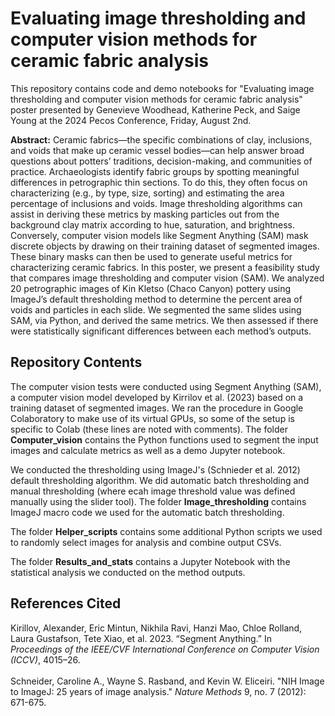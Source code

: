 # Evaluating image thresholding and computer vision methods for ceramic fabric analysis
This repository contains code and demo notebooks for "Evaluating image thresholding and computer vision methods for ceramic fabric analysis" poster presented by Genevieve Woodhead, Katherine Peck, and Saige Young at the 2024 Pecos Conference, Friday, August 2nd.

**Abstract:** 
Ceramic fabrics—the specific combinations of clay, inclusions, and voids that make up ceramic vessel bodies—can help answer broad questions about potters’ traditions, decision-making, and communities of practice. Archaeologists identify fabric groups by spotting meaningful differences in petrographic thin sections. To do this, they often focus on characterizing (e.g., by type, size, sorting) and estimating the area percentage of inclusions and voids. Image thresholding algorithms can assist in deriving these metrics by masking particles out from the background clay matrix according to hue, saturation, and brightness. Conversely, computer vision models like Segment Anything (SAM) mask discrete objects by drawing on their training dataset of segmented images. These binary masks can then be used to generate useful metrics for characterizing ceramic fabrics. In this poster, we present a feasibility study that compares image thresholding and computer vision (SAM). We analyzed 20 petrographic images of Kin Kletso (Chaco Canyon) pottery using ImageJ’s default thresholding method to determine the percent area of voids and particles in each slide. We segmented the same slides using SAM, via Python, and derived the same metrics. We then assessed if there were statistically significant differences between each method’s outputs.

## Repository Contents

The computer vision tests were conducted using Segment Anything (SAM), a computer vision model developed by Kirrilov et al. (2023) based on a training dataset of segmented images. We ran the procedure in Google Colaboratory to make use of its virtual GPUs, so some of the setup is specific to Colab (these lines are noted with comments). The folder **Computer_vision** contains the Python functions used to segment the input images and calculate metrics as well as a demo Jupyter notebook. 

We conducted the thresholding using ImageJ's (Schnieder et al. 2012) default thresholding algorithm. We did automatic batch thresholding and manual thresholding (where ecah image threshold value was defined manually using the slider tool). The folder **Image_thresholding** contains ImageJ macro code we used for the automatic batch thresholding.

The folder **Helper_scripts** contains some additional Python scripts we used to randomly select images for analysis and combine output CSVs.

The folder **Results_and_stats** contains a Jupyter Notebook with the statistical analysis we conducted on the method outputs.

## References Cited
Kirillov, Alexander, Eric Mintun, Nikhila Ravi, Hanzi Mao, Chloe Rolland, Laura Gustafson, Tete Xiao, et al. 2023. “Segment Anything.” In *Proceedings of the IEEE/CVF International Conference on Computer Vision (ICCV)*, 4015–26.  
<br>
Schneider, Caroline A., Wayne S. Rasband, and Kevin W. Eliceiri. "NIH Image to ImageJ: 25 years of image analysis." *Nature Methods* 9, no. 7 (2012): 671-675.

